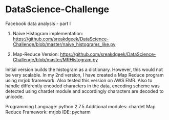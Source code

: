 DataScience-Challenge
=====================

Facebook data analysis - part I

1) Naive Histogram implementation:
 https://github.com/sreakdgeek/DataScience-Challenge/blob/master/naive_histograms_like.py

2) Map-Reduce Version:
https://github.com/sreakdgeek/DataScience-Challenge/blob/master/MRHistogram.py

Initial version builds the histogram as a dictionary. However, this would not be very scalable. In my 2nd version, I have created a Map Reduce program using mrjob framework. Also tested this version on AWS EMR. Also to handle differently encoded characters in the data, encoding scheme was detected using chardet module and accordingly characters are decoded to unicode.

Programming Language: python 2.7.5
Additional modules: chardet
Map Reduce Framework: mrjob
IDE: pycharm

